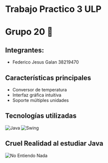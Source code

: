 # Trabajo Practico 3 ULP

# Grupo 20 🚀

## Integrantes:
- Federico Jesus Galan 38219470


## Características principales

- Conversor de temperatura
- Interfaz gráfica intuitiva
- Soporte múltiples unidades

## Tecnologías utilizadas

![Java](https://img.shields.io/badge/Java-ED8B00?style=for-the-badge&logo=java&logoColor=white)
![Swing](https://img.shields.io/badge/Swing-4EAA25?style=for-the-badge)

## Cruel Realidad al estudiar Java
![No Entiendo Nada](https://cdn.memegenerator.es/imagenes/memes/full/22/69/22699503.jpg)

